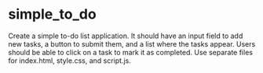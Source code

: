 # simple_to_do

Create a simple to-do list application. It should have an input field to add new tasks, a button to submit them, and a list where the tasks appear. Users should be able to click on a task to mark it as completed. Use separate files for index.html, style.css, and script.js.
